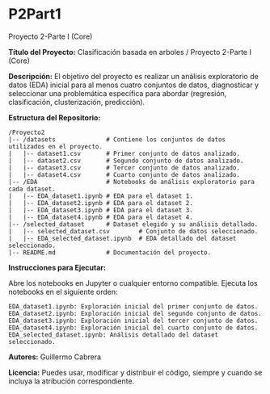# P2Part1


Proyecto 2-Parte I (Core)

**Título del Proyecto:** Clasificación basada en arboles / Proyecto 2-Parte I (Core)


**Descripción:** El objetivo del proyecto es realizar un análisis exploratorio de datos (EDA) inicial para al menos cuatro conjuntos de datos, diagnosticar y seleccionar una problemática específica para abordar (regresión, clasificación, clusterización, predicción).


**Estructura del Repositorio:** 

    /Proyecto2
    |-- /datasets              # Contiene los conjuntos de datos utilizados en el proyecto.
    |   |-- dataset1.csv       # Primer conjunto de datos analizado.
    |   |-- dataset2.csv       # Segundo conjunto de datos analizado.
    |   |-- dataset3.csv       # Tercer conjunto de datos analizado.
    |   |-- dataset4.csv       # Cuarto conjunto de datos analizado.
    |-- /EDA                   # Notebooks de análisis exploratorio para cada dataset.
    |   |-- EDA_dataset1.ipynb # EDA para el dataset 1.
    |   |-- EDA_dataset2.ipynb # EDA para el dataset 2.
    |   |-- EDA_dataset3.ipynb # EDA para el dataset 3.
    |   |-- EDA_dataset4.ipynb # EDA para el dataset 4.
    |-- /selected_dataset      # Dataset elegido y su análisis detallado.
    |   |-- selected_dataset.csv        # Conjunto de datos seleccionado.
    |   |-- EDA_selected_dataset.ipynb  # EDA detallado del dataset seleccionado.
    |-- README.md              # Documentación del proyecto.  



**Instrucciones para Ejecutar:** 

Abre los notebooks en Jupyter o cualquier entorno compatible. Ejecuta los notebooks en el siguiente orden:

    EDA_dataset1.ipynb: Exploración inicial del primer conjunto de datos.
    EDA_dataset2.ipynb: Exploración inicial del segundo conjunto de datos.
    EDA_dataset3.ipynb: Exploración inicial del tercer conjunto de datos.
    EDA_dataset4.ipynb: Exploración inicial del cuarto conjunto de datos.
    EDA_selected_dataset.ipynb: Análisis detallado del dataset seleccionado.

**Autores:** Guillermo Cabrera


**Licencia:** Puedes usar, modificar y distribuir el código, siempre y cuando se incluya la atribución correspondiente.